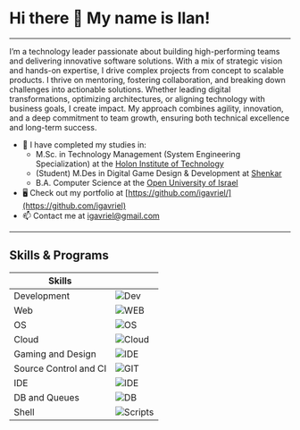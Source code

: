 # Hi there 👋 My name is Ilan!
---
I’m a technology leader passionate about building high-performing teams and delivering innovative software solutions. With a mix of strategic vision and hands-on expertise, I drive complex projects from concept to scalable products. I thrive on mentoring, fostering collaboration, and breaking down challenges into actionable solutions. Whether leading digital transformations, optimizing architectures, or aligning technology with business goals, I create impact. My approach combines agility, innovation, and a deep commitment to team growth, ensuring both technical excellence and long-term success.

* 📖  I have completed my studies in:
  * M.Sc. in Technology Management (System Engineering Specialization) at the [Holon Institute of Technology](https://www.hit.ac.il/academic/industrial_engineering_and_tech_management/msc/)
  * (Student) M.Des in Digital Game Design & Development at [Shenkar](https://en.shenkar.ac.il/departments/design-MDes-games)
  * B.A. Computer Science at the [Open University of Israel](https://www.openu.ac.il/)
* 🖥️  Check out my portfolio at [https://github.com/igavriel/](https://github.com/igavriel)
* 📫  Contact me at [igavriel@gmail.com](mailto:igavriel@gmail.com)

---
## Skills & Programs
|Skills||
|-|-|
| Development | ![Dev](https://skillicons.dev/icons?i=cpp,c,cs,dotnet,cmake,py&theme=dark) |
| Web | ![WEB](https://skillicons.dev/icons?i=nodejs,npm,js,ts,express,flask,react,html,md,bootstrap&theme=dark) |
| OS| ![OS](https://skillicons.dev/icons?i=linux,ubuntu,debian,apple,windows,&theme=dark) |
| Cloud | ![Cloud](https://skillicons.dev/icons?i=aws,azure,kubernetes,docker&theme=dark) |
| Gaming and Design | ![IDE](https://skillicons.dev/icons?i=unity,figma,blender&theme=dark) |
| Source Control and CI | ![GIT](https://skillicons.dev/icons?i=git,github,gitlab,jenkins,&theme=dark) |
|IDE | ![IDE](https://skillicons.dev/icons?i=vscode,visualstudio,clion,pycharm,webstorm,eclipse,atom,postman,&theme=dark) |
| DB and Queues | ![DB](https://skillicons.dev/icons?i=postgres,redis,elasticsearch,sqlite,rabbitmq,&theme=dark) |
| Shell | ![Scripts](https://skillicons.dev/icons?i=bash,powershell&theme=dark) |
